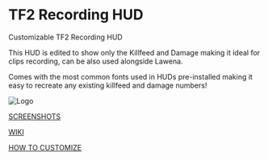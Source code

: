 # TF2 Recording HUD

Customizable TF2 Recording HUD

This HUD is edited to show only the Killfeed and Damage making it ideal for clips recording, can be also used alongside Lawena.

Comes with the most common fonts used in HUDs pre-installed making it easy to recreate any existing killfeed and damage numbers!

![Logo](../screenshots/01_Default_Style.png?raw=true)

[SCREENSHOTS](../screenshots/showcase.md)

[WIKI](https://github.com/Hypnootize/TF2-Recording-HUD/wiki)

[HOW TO CUSTOMIZE](https://github.com/Hypnootize/TF2-Recording-HUD/wiki/Customization)
